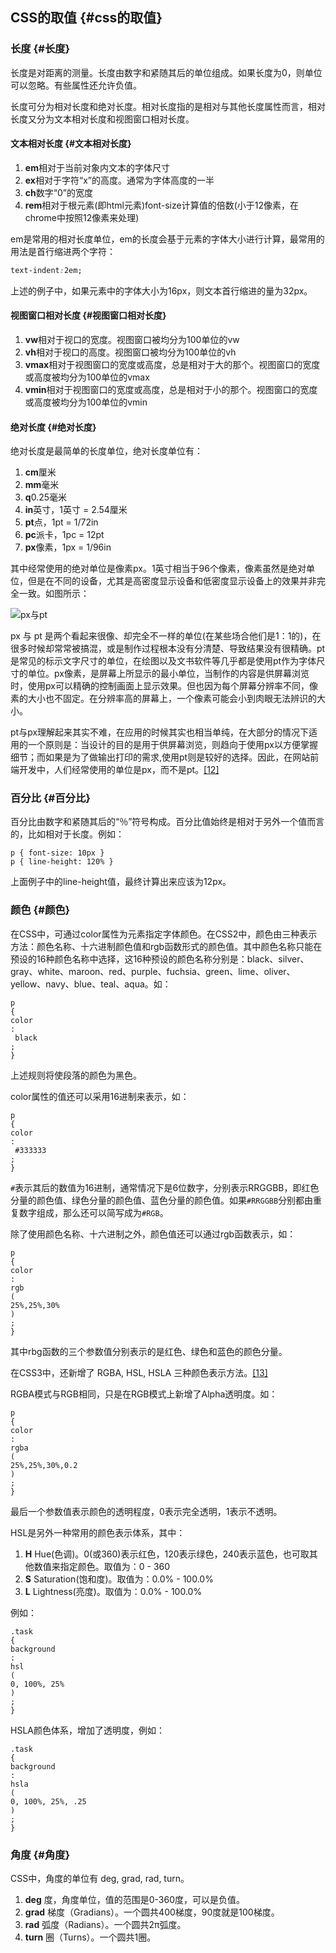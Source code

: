 ## CSS的取值 {#css的取值}

### 长度 {#长度}

长度是对距离的测量。长度由数字和紧随其后的单位组成。如果长度为0，则单位可以忽略。有些属性还允许负值。

长度可分为相对长度和绝对长度。相对长度指的是相对与其他长度属性而言，相对长度又分为文本相对长度和视图窗口相对长度。

#### 文本相对长度 {#文本相对长度}

1. **em**相对于当前对象内文本的字体尺寸
2. **ex**相对于字符“x”的高度。通常为字体高度的一半
3. **ch**数字“0”的宽度
4. **rem**相对于根元素\(即html元素\)font-size计算值的倍数\(小于12像素，在chrome中按照12像素来处理\)

em是常用的相对长度单位，em的长度会基于元素的字体大小进行计算，最常用的用法是首行缩进两个字符：

```css
text-indent:2em;
```

上述的例子中，如果元素中的字体大小为16px，则文本首行缩进的量为32px。

#### 视图窗口相对长度 {#视图窗口相对长度}

1. **vw**相对于视口的宽度。视图窗口被均分为100单位的vw
2. **vh**相对于视口的高度。视图窗口被均分为100单位的vh
3. **vmax**相对于视图窗口的宽度或高度，总是相对于大的那个。视图窗口的宽度或高度被均分为100单位的vmax
4. **vmin**相对于视图窗口的宽度或高度，总是相对于小的那个。视图窗口的宽度或高度被均分为100单位的vmin

#### 绝对长度 {#绝对长度}

绝对长度是最简单的长度单位，绝对长度单位有：

1. **cm**厘米
2. **mm**毫米
3. **q**0.25毫米
4. **in**英寸，1英寸 = 2.54厘米
5. **pt**点，1pt = 1/72in
6. **pc**派卡，1pc = 12pt
7. **px**像素，1px = 1/96in

其中经常使用的绝对单位是像素px。1英寸相当于96个像素，像素虽然是绝对单位，但是在不同的设备，尤其是高密度显示设备和低密度显示设备上的效果并非完全一致。如图所示：

![](https://yangjh.gitee.io/front-end/images/pixel.png "px与pt")

px 与 pt 是两个看起来很像、却完全不一样的单位\(在某些场合他们是1：1的\)，在很多时候却常常被搞混，或是制作过程根本没有分清楚、导致结果没有很精确。pt是常见的标示文字尺寸的单位，在绘图以及文书软件等几乎都是使用pt作为字体尺寸的单位。px像素，是屏幕上所显示的最小单位，当制作的内容是供屏幕浏览时，使用px可以精确的控制画面上显示效果。但也因为每个屏幕分辨率不同，像素的大小也不固定。在分辨率高的屏幕上，一个像素可能会小到肉眼无法辨识的大小。

pt与px理解起来其实不难，在应用的时候其实也相当单纯，在大部分的情况下适用的一个原则是：当设计的目的是用于供屏幕浏览，则趋向于使用px以方便掌握细节；而如果是为了做输出打印的需求,使用pt则是较好的选择。因此，在网站前端开发中，人们经常使用的单位是px，而不是pt。[\[12\]](https://yangjh.gitee.io/front-end/References.html#cite-12)

### 百分比 {#百分比}

百分比由数字和紧随其后的“％”符号构成。百分比值始终是相对于另外一个值而言的，比如相对于长度。例如：

```
p { font-size: 10px }
p { line-height: 120% }
```

上面例子中的line-height值，最终计算出来应该为12px。

### 颜色 {#颜色}

在CSS中，可通过color属性为元素指定字体颜色。在CSS2中，颜色由三种表示方法：颜色名称、十六进制颜色值和rgb函数形式的颜色值。其中颜色名称只能在预设的16种颜色名称中选择，这16种预设的颜色名称分别是：black、silver、gray、white、maroon、red、purple、fuchsia、green、lime、oliver、yellow、navy、blue、teal、aqua。如：

```
p
{
color
:
 black
;
}
```

上述规则将使段落的颜色为黑色。

color属性的值还可以采用16进制来表示，如：

```
p
{
color
:
 #333333
;
}
```

`#`表示其后的数值为16进制，通常情况下是6位数字，分别表示RRGGBB，即红色分量的颜色值、绿色分量的颜色值、蓝色分量的颜色值。如果`#RRGGBB`分别都由重复数字组成，那么还可以简写成为`#RGB`。

除了使用颜色名称、十六进制之外，颜色值还可以通过rgb函数表示，如：

```
p
{
color
:
rgb
(
25%,25%,30%
)
;
}
```

其中rbg函数的三个参数值分别表示的是红色、绿色和蓝色的颜色分量。

在CSS3中，还新增了 RGBA, HSL, HSLA 三种颜色表示方法。[\[13\]](https://yangjh.gitee.io/front-end/References.html#cite-13)

RGBA模式与RGB相同，只是在RGB模式上新增了Alpha透明度。如：

```
p
{
color
:
rgba
(
25%,25%,30%,0.2
)
;
}
```

最后一个参数值表示颜色的透明程度，0表示完全透明，1表示不透明。

HSL是另外一种常用的颜色表示体系，其中：

1. **H**
   Hue\(色调\)。0\(或360\)表示红色，120表示绿色，240表示蓝色，也可取其他数值来指定颜色。取值为：0 - 360
2. **S**
   Saturation\(饱和度\)。取值为：0.0% - 100.0%
3. **L**
   Lightness\(亮度\)。取值为：0.0% - 100.0%

例如：

```
.task
{
background
:
hsl
(
0, 100%, 25%
)
;
}
```

HSLA颜色体系，增加了透明度，例如：

```
.task
{
background
:
hsla
(
0, 100%, 25%, .25
)
;
}
```

### 角度 {#角度}

CSS中，角度的单位有 deg, grad, rad, turn。

1. **deg**
   度，角度单位，值的范围是0-360度，可以是负值。
2. **grad**
   梯度（Gradians）。一个圆共400梯度，90度就是100梯度。
3. **rad**
   弧度（Radians）。一个圆共2π弧度。
4. **turn**
   圈（Turns）。一个圆共1圈。



